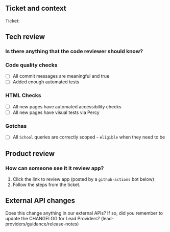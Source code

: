 ## Ticket and context

Ticket:

## Tech review

### Is there anything that the code reviewer should know?

### Code quality checks
- [ ] All commit messages are meaningful and true
- [ ] Added enough automated tests

### HTML Checks
- [ ] All new pages have automated accessibility checks
- [ ] All new pages have visual tests via Percy

### Gotchas
- [ ] All `School` queries are correctly scoped - `eligible` when they need to be

## Product review

### How can someone see it it review app?
1. Click the link to review app (posted by a `github-actions` bot below)
2. Follow the steps from the ticket.

## External API changes

Does this change anything in our external APIs? If so, did you remember to update the CHANGELOG for Lead Providers? (lead-providers/guidance/release-notes)
